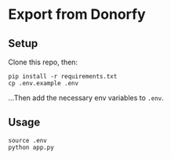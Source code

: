 # Export from Donorfy

## Setup

Clone this repo, then:

```
pip install -r requirements.txt
cp .env.example .env
```

…Then add the necessary env variables to `.env`.

## Usage

```
source .env
python app.py
```
